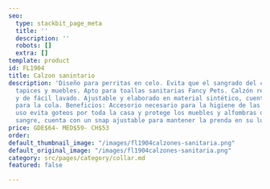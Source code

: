 ```yaml
---
seo:
  type: stackbit_page_meta
  title: ''
  description: ''
  robots: []
  extra: []
template: product
id: FL1904
title: Calzon sanintario
description: 'Diseño para perritas en celo. Evita que el sangrado del celo manche
  tapices y muebles. Apto para toallas sanitarias Fancy Pets. Calzón re utilizable
  y de fácil lavado. Ajustable y elaborado en material sintético, cuenta con un orificio
  para la cola. Beneficios: Accesorio necesario para la higiene de las perritas. Su
  uso evita goteos por toda la casa y protege los muebles y alfombras de manchas de
  sangre, cuenta con un snap ajustable para mantener la prenda en su lugar.'
price: GDE$64- MED$59- CH$53
order: 
default_thumbnail_image: "/images/fl1904calzones-sanitaria.png"
default_original_image: "/images/fl1904calzones-sanitaria.png"
category: src/pages/category/collar.md
featured: false

---
```


